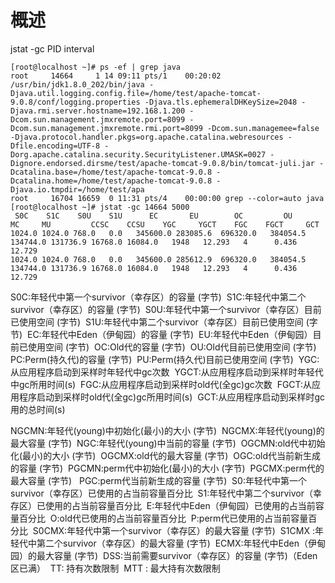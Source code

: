 # 概述

jstat -gc PID interval

```{}
[root@localhost ~]# ps -ef | grep java
root     14664     1 14 09:11 pts/1    00:20:02 /usr/bin/jdk1.8.0_202/bin/java -Djava.util.logging.config.file=/home/test/apache-tomcat-9.0.8/conf/logging.properties -Djava.tls.ephemeralDHKeySize=2048 -Djava.rmi.server.hostname=192.168.1.200 -Dcom.sun.management.jmxremote.port=8099 -Dcom.sun.management.jmxremote.rmi.port=8099 -Dcom.sun.managemee=false -Djava.protocol.handler.pkgs=org.apache.catalina.webresources -Dfile.encoding=UTF-8 -Dorg.apache.catalina.security.SecurityListener.UMASK=0027 -Dignore.endorsed.dirsme/test/apache-tomcat-9.0.8/bin/tomcat-juli.jar -Dcatalina.base=/home/test/apache-tomcat-9.0.8 -Dcatalina.home=/home/test/apache-tomcat-9.0.8 -Djava.io.tmpdir=/home/test/apa
root     16704 16659  0 11:31 pts/4    00:00:00 grep --color=auto java
[root@localhost ~]# jstat -gc 14664 5000
 S0C    S1C    S0U    S1U      EC       EU        OC         OU       MC     MU         CCSC    CCSU    YGC     YGCT    FGC    FGCT     GCT
1024.0 1024.0 768.0   0.0   345600.0 283085.6  696320.0   384054.5  134744.0 131736.9 16768.0 16084.0   1948   12.293   4      0.436   12.729
1024.0 1024.0 768.0   0.0   345600.0 285612.9  696320.0   384054.5  134744.0 131736.9 16768.0 16084.0   1948   12.293   4      0.436   12.729
```

S0C:年轻代中第一个survivor（幸存区）的容量 (字节)  
S1C:年轻代中第二个survivor（幸存区）的容量 (字节)  
S0U:年轻代中第一个survivor（幸存区）目前已使用空间 (字节)  
S1U:年轻代中第二个survivor（幸存区）目前已使用空间 (字节)  
EC:年轻代中Eden（伊甸园）的容量 (字节)  
EU:年轻代中Eden（伊甸园）目前已使用空间 (字节)  
OC:Old代的容量 (字节)  
OU:Old代目前已使用空间 (字节)  
PC:Perm(持久代)的容量 (字节)  
PU:Perm(持久代)目前已使用空间 (字节)  
YGC:从应用程序启动到采样时年轻代中gc次数  
YGCT:从应用程序启动到采样时年轻代中gc所用时间(s)  
FGC:从应用程序启动到采样时old代(全gc)gc次数  
FGCT:从应用程序启动到采样时old代(全gc)gc所用时间(s)  
GCT:从应用程序启动到采样时gc用的总时间(s)  

NGCMN:年轻代(young)中初始化(最小)的大小 (字节)  
NGCMX:年轻代(young)的最大容量 (字节)  
NGC:年轻代(young)中当前的容量 (字节)  
OGCMN:old代中初始化(最小)的大小 (字节)  
OGCMX:old代的最大容量 (字节)  
OGC:old代当前新生成的容量 (字节)  
PGCMN:perm代中初始化(最小)的大小 (字节)  
PGCMX:perm代的最大容量 (字节)  
PGC:perm代当前新生成的容量 (字节)  
S0:年轻代中第一个survivor（幸存区）已使用的占当前容量百分比  
S1:年轻代中第二个survivor（幸存区）已使用的占当前容量百分比  
E:年轻代中Eden（伊甸园）已使用的占当前容量百分比  
O:old代已使用的占当前容量百分比  
P:perm代已使用的占当前容量百分比  
S0CMX:年轻代中第一个survivor（幸存区）的最大容量 (字节)  
S1CMX :年轻代中第二个survivor（幸存区）的最大容量 (字节)  
ECMX:年轻代中Eden（伊甸园）的最大容量 (字节)  
DSS:当前需要survivor（幸存区）的容量 (字节)（Eden区已满）  
TT: 持有次数限制  
MTT : 最大持有次数限制  
